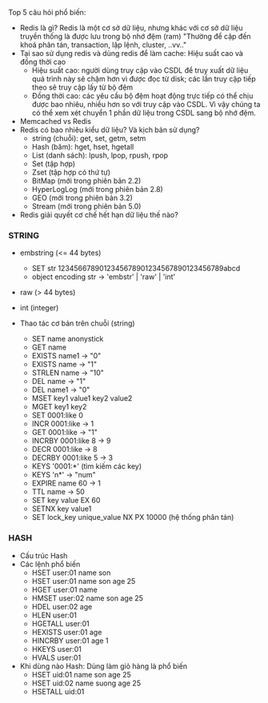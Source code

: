 Top 5 câu hỏi phổ biến:

-   Redis là gì? Redis là một cơ sở dữ liệu, nhưng khác với cơ sở dữ liệu truyền thống là được lưu trong bộ nhớ đệm (ram)
    "Thường để cập đến khoá phân tán, transaction, lập lệnh, cluster, ..vv.."
-   Tại sao sử dụng redis và dùng redis để làm cache: Hiệu suất cao và đồng thời cao
    -   Hiệu suất cao: người dùng truy cập vào CSDL để truy xuất dữ liệu quá trình này sẽ chậm hơn vì được đọc từ disk; các lần truy cập tiếp theo sẽ truy cập lấy từ bộ đệm
    -   Đồng thời cao: các yêu cầu bộ đệm hoạt động trực tiếp có thể chịu được bao nhiêu, nhiều hơn so với truy cập vào CSDL. Vì vậy chúng ta có thể xem xét chuyển 1 phần dữ liệu trong CSDL sang bộ nhớ đệm.
-   Memcached vs Redis
-   Redis có bao nhiêu kiểu dữ liệu? Và kịch bản sử dụng?
    -   string (chuỗi): get, set, getm, setm
    -   Hash (băm): hget, hset, hgetall
    -   List (danh sách): lpush, lpop, rpush, rpop
    -   Set (tập hợp)
    -   Zset (tập hợp có thứ tự)
    -   BitMap (mới trong phiên bản 2.2)
    -   HyperLogLog (mới trong phiên bản 2.8)
    -   GEO (mới trong phiên bản 3.2)
    -   Stream (mới trong phiên bản 5.0)
-   Redis giải quyết cơ chế hết hạn dữ liệu thế nào?

### STRING

-   embstring (<= 44 bytes)
    -   SET str 1234566789012345678901234567890123456789abcd
    -   object encoding str -> 'embstr' | 'raw' | 'int'
-   raw (> 44 bytes)
-   int (integer)

-   Thao tác cơ bản trên chuỗi (string)
    -   SET name anonystick
    -   GET name
    -   EXISTS name1 -> "0"
    -   EXISTS name -> "1"
    -   STRLEN name -> "10"
    -   DEL name -> "1"
    -   DEL name1 -> "0"
    -   MSET key1 value1 key2 value2
    -   MGET key1 key2
    -   SET 0001:like 0
    -   INCR 0001:like -> 1
    -   GET 0001:like -> "1"
    -   INCRBY 0001:like 8 -> 9
    -   DECR 0001:like -> 8
    -   DECRBY 0001:like 5 -> 3
    -   KEYS '0001:\*' (tìm kiếm các key)
    -   KEYS 'n\*' -> "num"
    -   EXPIRE name 60 -> 1
    -   TTL name -> 50
    -   SET key value EX 60
    -   SETNX key value1
    -   SET lock_key unique_value NX PX 10000 (hệ thống phân tán)

### HASH

-   Cấu trúc Hash
-   Các lệnh phổ biến
    -   HSET user:01 name son
    -   HSET user:01 name son age 25
    -   HGET user:01 name
    -   HMSET user:02 name son age 25
    -   HDEL user:02 age
    -   HLEN user:01
    -   HGETALL user:01
    -   HEXISTS user:01 age
    -   HINCRBY user:01 age 1
    -   HKEYS user:01
    -   HVALS user:01
-   Khi dùng nào Hash: Dùng làm giỏ hàng là phổ biến
    -   HSET uid:01 name son age 25
    -   HSET uid:02 name suong age 25
    -   HSETALL uid:01
